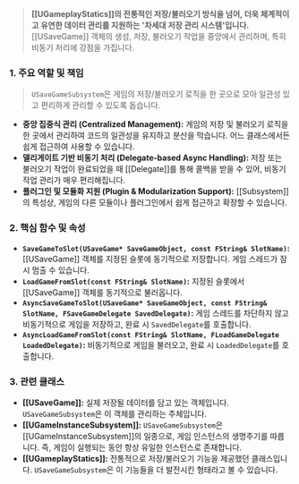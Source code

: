 ---
---
> **[[UGameplayStatics]]의 전통적인 저장/불러오기 방식을 넘어, 더욱 체계적이고 유연한 데이터 관리를 지원하는 '차세대 저장 관리 시스템'입니다.** [[USaveGame]] 객체의 생성, 저장, 불러오기 작업을 중앙에서 관리하며, 특히 비동기 처리에 강점을 가집니다.

### **1. 주요 역할 및 책임**
> `USaveGameSubsystem`은 게임의 저장/불러오기 로직을 한 곳으로 모아 일관성 있고 편리하게 관리할 수 있도록 돕습니다.
* **중앙 집중식 관리 (Centralized Management):**
    게임의 저장 및 불러오기 로직을 한 곳에서 관리하여 코드의 일관성을 유지하고 분산을 막습니다. 어느 클래스에서든 쉽게 접근하여 사용할 수 있습니다.
* **델리게이트 기반 비동기 처리 (Delegate-based Async Handling):**
    저장 또는 불러오기 작업이 완료되었을 때 [[Delegate]]를 통해 콜백을 받을 수 있어, 비동기 작업 관리가 매우 편리해집니다.
* **플러그인 및 모듈화 지원 (Plugin & Modularization Support):**
    [[Subsystem]]의 특성상, 게임의 다른 모듈이나 플러그인에서 쉽게 접근하고 확장할 수 있습니다.

### **2. 핵심 함수 및 속성**
* **`SaveGameToSlot(USaveGame* SaveGameObject, const FString& SlotName)`:**
    [[USaveGame]] 객체를 지정된 슬롯에 동기적으로 저장합니다. 게임 스레드가 잠시 멈출 수 있습니다.
* **`LoadGameFromSlot(const FString& SlotName)`:**
    지정된 슬롯에서 [[USaveGame]] 객체를 동기적으로 불러옵니다.
* **`AsyncSaveGameToSlot(USaveGame* SaveGameObject, const FString& SlotName, FSaveGameDelegate SavedDelegate)`:**
    게임 스레드를 차단하지 않고 비동기적으로 게임을 저장하고, 완료 시 `SavedDelegate`를 호출합니다.
* **`AsyncLoadGameFromSlot(const FString& SlotName, FLoadGameDelegate LoadedDelegate)`:**
    비동기적으로 게임을 불러오고, 완료 시 `LoadedDelegate`를 호출합니다.

### **3. 관련 클래스**
* **[[USaveGame]]:**
    실제 저장될 데이터를 담고 있는 객체입니다. `USaveGameSubsystem`은 이 객체를 관리하는 주체입니다.
* **[[UGameInstanceSubsystem]]:**
    `USaveGameSubsystem`은 [[UGameInstanceSubsystem]]의 일종으로, 게임 인스턴스의 생명주기를 따릅니다. 즉, 게임이 실행되는 동안 항상 유일한 인스턴스로 존재합니다.
* **[[UGameplayStatics]]:**
    전통적으로 저장/불러오기 기능을 제공했던 클래스입니다. `USaveGameSubsystem`은 이 기능들을 더 발전시킨 형태라고 볼 수 있습니다.